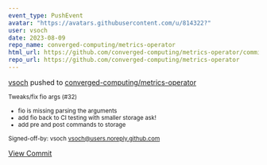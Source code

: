 ```yaml
---
event_type: PushEvent
avatar: "https://avatars.githubusercontent.com/u/814322?"
user: vsoch
date: 2023-08-09
repo_name: converged-computing/metrics-operator
html_url: https://github.com/converged-computing/metrics-operator/commit/adcfed85a160901a415c05dc4b4123dcbb2ce61d
repo_url: https://github.com/converged-computing/metrics-operator
---
```


<a href='https://github.com/vsoch' target='_blank'>vsoch</a> pushed to <a href='https://github.com/converged-computing/metrics-operator' target='_blank'>converged-computing/metrics-operator</a>

<small>Tweaks/fix fio args (#32)

* fio is missing parsing the arguments
* add fio back to CI testing with smaller storage ask!
* add pre and post commands to storage

Signed-off-by: vsoch <vsoch@users.noreply.github.com></small>

<a href='https://github.com/converged-computing/metrics-operator/commit/adcfed85a160901a415c05dc4b4123dcbb2ce61d' target='_blank'>View Commit</a>